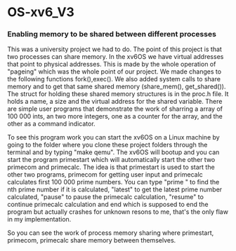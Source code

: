 # OS-xv6_V3
### Enabling memory to be shared between different processes

This was a university project we had to do. The point of this project is that two processes can share memory. In the xv6OS we have virtual addresses that point to physical addresses. This is made by the whole operation of "pageing" which was the whole point of our project. We made changes to the following functions fork(),exec(). We also added system calls to share memory and to get that same shared memory (share_mem(), get_shared()). The struct for holding these shared memory structures is in the proc.h file. It holds a name, a size and the virtual address for the shared variable. There are simple user programs that demonstrate the work of sharring a array of 100 000 ints, an two more integers, one as a counter for the array, and the other as a command indicator.

To see this program work you can start the xv6OS on a Linux machine by going to the folder where you clone these project folders through the terminal and by typing "make qemu". The xv6OS will bootup and you can start the program primestart which will automatically start the other two primecom and primecalc. The idea is that primestart is used to start the other two programs, primecom for getting user input and primecalc calculates first 100 000 prime numbers. You can type "prime " to find the nth prime number if it is calculated, "latest" to get the latest prime number calculated, "pause" to pause the primecalc calculation, "resume" to continue primecalc calculation and end which is supposed to end the program but actually crashes for unknown resons to me, that's the only flaw in my implementation.

So you can see the work of process memory sharing where primestart, primecom, primecalc share memory between themselves.
